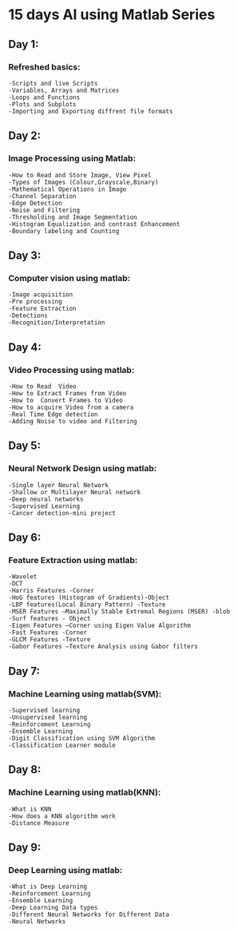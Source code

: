 # 15 days AI using Matlab Series

## Day 1:
### Refreshed basics:
    -Scripts and live Scripts
    -Variables, Arrays and Matrices
    -Loops and Functions
    -Plots and Subplots
    -Importing and Exporting diffrent file formats
  
## Day 2:
### Image Processing using Matlab:
    -How to Read and Store Image, View Pixel
    -Types of Images (Colour,Grayscale,Binary)
    -Mathematical Operations in Image
    -Channel Separation
    -Edge Detection
    -Noise and Filtering
    -Thresholding and Image Segmentation
    -Histogram Equalization and contrast Enhancement
    -Boundary labeling and Counting

## Day 3:
### Computer vision using matlab:
    -Image acquisition
    -Pre processing
    -Feature Extraction
    -Detections
    -Recognition/Interpretation
    
## Day 4:
### Video Processing using matlab:
    -How to Read  Video
    -How to Extract Frames from Video 
    -How to  Convert Frames to Video
    -How to acquire Video from a camera
    -Real Time Edge detection
    -Adding Noise to video and Filtering
    
## Day 5:
### Neural Network Design using matlab:
    -Single layer Neural Network
    -Shallow or Multilayer Neural network
    -Deep neural networks
    -Supervised Learning
    -Cancer detection-mini project
    
## Day 6:
### Feature Extraction using matlab:
    -Wavelet
    -DCT
    -Harris Features -Corner
    -HoG features (Histogram of Gradients)-Object
    -LBP features(Local Binary Pattern) -Texture
    -MSER Features –Maximally Stable Extremal Regions (MSER) -blob
    -Surf features - Object
    -Eigen Features –Corner using Eigen Value Algorithm
    -Fast Features -Corner
    -GLCM Features -Texture
    -Gabor Features –Texture Analysis using Gabor filters
   
 ## Day 7:
### Machine Learning using matlab(SVM):  
    -Supervised learning
    -Unsupervised learning
    -Reinforcement Learning
    -Ensemble Learning
    -Digit Classification using SVM Algorithm
    -Classification Learner module

 ## Day 8:
### Machine Learning using matlab(KNN):
    -What is KNN
    -How does a KNN algorithm work
    -Distance Measure
    
##  Day 9:
### Deep Learning using matlab:
    -What is Deep Learning
    -Reinforcement Learning
    -Ensemble Learning
    -Deep Learning Data types
    -Different Neural Networks for Different Data
    -Neural Networks
    
    

    
 
 

    
    
    

    
    
    


  

